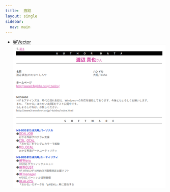 ```yaml
---
title:  痕跡
layout: single
sidebar:
  nav: main
---
```

*   [@Vector](https://www.vector.co.jp/vpack/browse/person/an004172.html)
    ![Profile In Vector](ProfileInVector.png)